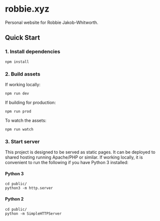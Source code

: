 # robbie.xyz
Personal website for Robbie Jakob-Whitworth.

## Quick Start
### 1. Install dependencies

    npm install
    
### 2. Build assets
If working locally:

    npm run dev
    
If building for production:

    npm run prod

To watch the assets:

    npm run watch

### 3. Start server
This project is designed to be served as static pages. It can be deployed
to shared hosting running Apache/PHP or similar. If working locally, it
is convenient to run the following if you have Python 3 installed:

#### Python 3

    cd public/
    python3 -m http.server
    
#### Python 2

    cd public/
    python -m SimpleHTTPServer
